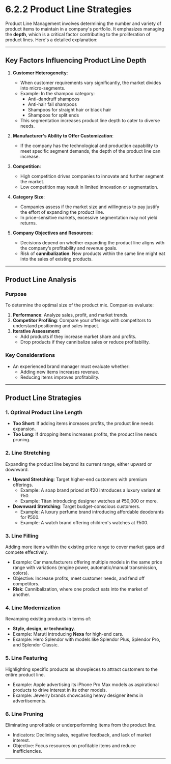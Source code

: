 # 6.2.2 Product Line Strategies
Product Line Management involves determining the number and variety of product items to maintain in a company's portfolio. It emphasizes managing the **depth**, which is a critical factor contributing to the proliferation of product lines. Here's a detailed explanation:

---

## **Key Factors Influencing Product Line Depth**

1. **Customer Heterogeneity**:
   - When customer requirements vary significantly, the market divides into micro-segments. 
   - Example: In the shampoo category:
     - Anti-dandruff shampoos
     - Anti-hair fall shampoos
     - Shampoos for straight hair or black hair
     - Shampoos for split ends
   - This segmentation increases product line depth to cater to diverse needs.

2. **Manufacturer's Ability to Offer Customization**:
   - If the company has the technological and production capability to meet specific segment demands, the depth of the product line can increase.

3. **Competition**:
   - High competition drives companies to innovate and further segment the market.
   - Low competition may result in limited innovation or segmentation.

4. **Category Size**:
   - Companies assess if the market size and willingness to pay justify the effort of expanding the product line.
   - In price-sensitive markets, excessive segmentation may not yield returns.

5. **Company Objectives and Resources**:
   - Decisions depend on whether expanding the product line aligns with the company’s profitability and revenue goals.
   - Risk of **cannibalization**: New products within the same line might eat into the sales of existing products.

---

## **Product Line Analysis**

### **Purpose**
To determine the optimal size of the product mix. Companies evaluate:
1. **Performance**: Analyze sales, profit, and market trends.
2. **Competitor Profiling**: Compare your offerings with competitors to understand positioning and sales impact.
3. **Iterative Assessment**:
   - Add products if they increase market share and profits.
   - Drop products if they cannibalize sales or reduce profitability.

### **Key Considerations**
- An experienced brand manager must evaluate whether:
  - Adding new items increases revenue.
  - Reducing items improves profitability.
  
---

## **Product Line Strategies**

### 1. **Optimal Product Line Length**
   - **Too Short**: If adding items increases profits, the product line needs expansion.
   - **Too Long**: If dropping items increases profits, the product line needs pruning.

### 2. **Line Stretching**
   Expanding the product line beyond its current range, either upward or downward.
   - **Upward Stretching**: Target higher-end customers with premium offerings.
     - Example: A soap brand priced at ₹20 introduces a luxury variant at ₹50.
     - Example: Titan introducing designer watches at ₹50,000 or more.
   - **Downward Stretching**: Target budget-conscious customers.
     - Example: A luxury perfume brand introducing affordable deodorants for ₹500.
     - Example: A watch brand offering children's watches at ₹500.

### 3. **Line Filling**
   Adding more items within the existing price range to cover market gaps and compete effectively.
   - Example: Car manufacturers offering multiple models in the same price range with variations (engine power, automatic/manual transmission, colors).
   - Objective: Increase profits, meet customer needs, and fend off competitors.
   - **Risk**: Cannibalization, where one product eats into the market of another.

### 4. **Line Modernization**
   Revamping existing products in terms of:
   - **Style, design, or technology**.
   - Example: Maruti introducing **Nexa** for high-end cars.
   - Example: Hero Splendor with models like Splendor Plus, Splendor Pro, and Splendor Classic.

### 5. **Line Featuring**
   Highlighting specific products as showpieces to attract customers to the entire product line.
   - Example: Apple advertising its iPhone Pro Max models as aspirational products to drive interest in its other models.
   - Example: Jewelry brands showcasing heavy designer items in advertisements.

### 6. **Line Pruning**
   Eliminating unprofitable or underperforming items from the product line.
   - Indicators: Declining sales, negative feedback, and lack of market interest.
   - Objective: Focus resources on profitable items and reduce inefficiencies.

---
